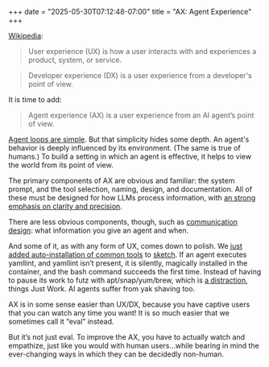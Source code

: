 +++
date = "2025-05-30T07:12:48-07:00"
title = "AX: Agent Experience"
+++


[Wikipedia](https://en.wikipedia.org/wiki/User_experience):

> User experience (UX) is how a user interacts with and experiences a product, system, or service.

> Developer experience (DX) is a user experience from a developer's point of view.

It is time to add:

> Agent experience (AX) is a user experience from an AI agent’s point of view.


[Agent loops are simple](https://sketch.dev/blog/agent-loop). But that simplicity hides some depth. An agent's behavior is deeply influenced by its environment. (The same is true of humans.) To build a setting in which an agent is effective, it helps to view the world from its point of view.

The primary components of AX are obvious and familiar: the system prompt, and the tool selection, naming, design, and documentation. All of these must be designed for how LLMs process information, with [an strong emphasis on clarity and precision](https://sketch.dev/blog/prompt-engineering-and-the-taste-gap).

There are less obvious components, though, such as [communication design](https://sketch.dev/blog/push-pull-respond-restart): what information you give an agent and when.

And some of it, as with any form of UX, comes down to polish. We [just added auto-installation of common tools](https://github.com/boldsoftware/sketch/commit/495c1fa247565e21b36bcb847c6cd3f08e0e196f) to [sketch](https://sketch.dev). If an agent executes yamllint, and yamllint isn’t present, it is silently, magically installed in the container, and the bash command succeeds the first time. Instead of having to pause its work to futz with apt/snap/yum/brew, which is [a distraction](https://arxiv.org/abs/2505.06120), things Just Work. AI agents suffer from yak shaving too.

AX is in some sense easier than UX/DX, because you have captive users that you can watch any time you want! It is so much easier that we sometimes call it “eval” instead.

But it’s not just eval. To improve the AX, you have to actually watch and empathize, just like you would with human users…while bearing in mind the ever-changing ways in which they can be decidedly non-human.
